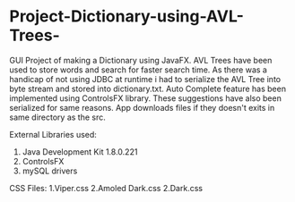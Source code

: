 # Project-Dictionary-using-AVL-Trees-
GUI Project of making a Dictionary using JavaFX. AVL Trees have been used to store words and search for faster search time. As there was a handicap of not using JDBC at runtime i had to serialize the AVL Tree into byte stream and stored into dictionary.txt.
Auto Complete feature has been implemented using ControlsFX library. These suggestions have also been serialized for same reasons. App downloads files if they doesn't exits in same directory as the src.


External Libraries used:
  1. Java Development Kit 1.8.0.221
  2. ControlsFX
  3. mySQL drivers
  
  
CSS Files:
  1.Viper.css
  2.Amoled Dark.css
  2.Dark.css
